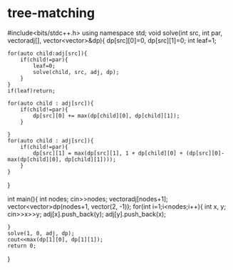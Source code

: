 # tree-matching


#include<bits/stdc++.h>
using namespace std;
void solve(int src, int par, vector<int>adj[], vector<vector<long long>>&dp){
    dp[src][0]=0, dp[src][1]=0;
    int leaf=1;
    
    for(auto child:adj[src]){
        if(child!=par){
            leaf=0;
            solve(child, src, adj, dp);
        }
    }
    if(leaf)return;
    
    for(auto child : adj[src]){
        if(child!=par){
            dp[src][0] += max(dp[child][0], dp[child][1]);
        }
        
    }
    for(auto child : adj[src]){
        if(child!=par){
            dp[src][1] = max(dp[src][1], 1 + dp[child][0] + (dp[src][0]- max(dp[child][0], dp[child][1])));
        }
    }
}

int main(){
    int nodes;
    cin>>nodes;
    vector<int>adj[nodes+1];
    vector<vector<long long>>dp(nodes+1, vector<long long>(2, -1));
    for(int i=1;i<nodes;i++){
        int x, y;
        cin>>x>>y;
        adj[x].push_back(y);
        adj[y].push_back(x);
        
    }
    solve(1, 0, adj, dp);
    cout<<max(dp[1][0], dp[1][1]);
    return 0;
}

